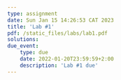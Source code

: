 ```yaml
---
type: assignment
date: Sun Jan 15 14:26:53 CAT 2023
title: 'Lab #1'
pdf: /static_files/labs/lab1.pdf
solutions: 
due_event: 
    type: due
    date: 2022-01-20T23:59:59+2:00
    description: 'Lab #1 due'
---
```

